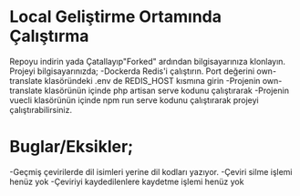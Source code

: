 # Local Geliştirme Ortamında Çalıştırma
Repoyu indirin yada Çatallayıp"Forked" ardından bilgisayarınıza klonlayın.
Projeyi bilgisayarınızda;
-Dockerda Redis'i çalıştırın. Port değerini own-translate klasöründeki .env de REDIS_HOST kısmına girin
-Projenin own-translate klasörünün içinde php artisan serve kodunu çalıştırarak
-Projenin vuecli klasörünün içinde npm run serve kodunu çalıştırarak
projeyi çalıştırabilirsiniz.

# Buglar/Eksikler;
-Geçmiş çevirilerde dil isimleri yerine dil kodları yazıyor.
-Çeviri silme işlemi henüz yok
-Çeviriyi kaydedilenlere kaydetme işlemi henüz yok
